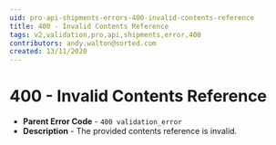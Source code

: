 ```yaml
---
uid: pro-api-shipments-errors-400-invalid-contents-reference
title: 400 - Invalid Contents Reference
tags: v2,validation,pro,api,shipments,error,400
contributors: andy.walton@sorted.com
created: 13/11/2020
---
```

# 400 - Invalid Contents Reference

* **Parent Error Code** - `400 validation_error`
* **Description** - The provided contents reference is invalid.